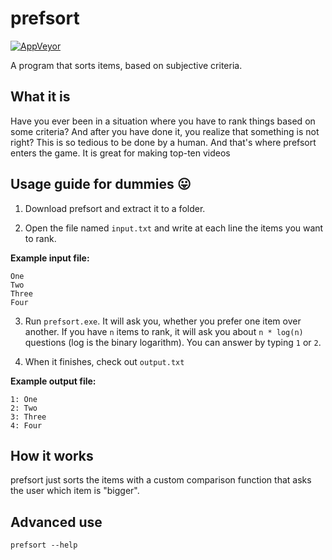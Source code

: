 # prefsort

[![AppVeyor](https://img.shields.io/appveyor/ci/teo-tsirpanis/prefsort.svg?style=flat-square)](https://github.com/teo-tsirpanis/prefsort)

A program that sorts items, based on subjective criteria.

## What it is

Have you ever been in a situation where you have to rank things based on some criteria? And after you have done it, you realize that something is not right? This is so tedious to be done by a human. And that's where prefsort enters the game. It is great for making top-ten videos

## Usage guide for dummies 😛

1. Download prefsort and extract it to a folder.

2. Open the file named `input.txt` and write at each line the items you want to rank.

__Example input file:__

```
One
Two
Three
Four
```

3. Run `prefsort.exe`. It will ask you, whether you prefer one item over another. If you have `n` items to rank, it will ask you about `n * log(n)` questions (log is the binary logarithm). You can answer by typing `1` or `2`.

4. When it finishes, check out `output.txt`

__Example output file:__

```
1: One
2: Two
3: Three
4: Four
```

## How it works

prefsort just sorts the items with a custom comparison function that asks the user which item is "bigger".

## Advanced use

`prefsort --help`
